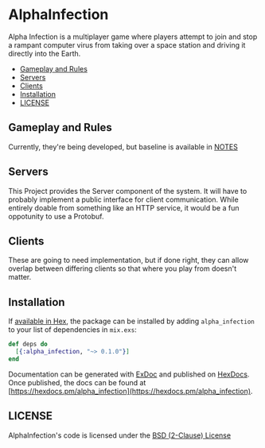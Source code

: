 # AlphaInfection

Alpha Infection is a multiplayer game where players attempt to join and
stop a rampant computer virus from taking over a space station and driving
it directly into the Earth.

<!-- vim-markdown-toc GFM -->
* [Gameplay and Rules](#gameplay-and-rules)
* [Servers](#servers)
* [Clients](#clients)
* [Installation](#installation)
* [LICENSE](#license)

<!-- vim-markdown-toc -->

## Gameplay and Rules
Currently, they're being developed, but baseline is available in [NOTES](docs/NOTES)

## Servers
This Project provides the Server component of the system. It will have to probably implement
a public interface for client communication. While entirely doable from something like an
HTTP service, it would be a fun oppotunity to use a Protobuf.

## Clients
These are going to need implementation, but if done right, they can allow overlap between
differing clients so that where you play from doesn't matter.

## Installation
If [available in Hex](https://hex.pm/docs/publish), the package can be installed
by adding `alpha_infection` to your list of dependencies in `mix.exs`:

```elixir
def deps do
  [{:alpha_infection, "~> 0.1.0"}]
end
```

Documentation can be generated with [ExDoc](https://github.com/elixir-lang/ex_doc)
and published on [HexDocs](https://hexdocs.pm). Once published, the docs can
be found at [https://hexdocs.pm/alpha_infection](https://hexdocs.pm/alpha_infection).

## LICENSE

AlphaInfection's code is licensed under the [BSD (2-Clause) License](docs/LICENSE)
